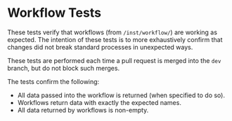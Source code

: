 # Workflow Tests

These tests verify that workflows (from `/inst/workflow/`) are working as expected.
The intention of these tests is to more exhaustively confirm that changes did not break standard processes in unexpected ways.

These tests are performed each time a pull request is merged into the `dev` branch, but do not block such merges.

The tests confirm the following:

- All data passed into the workflow is returned (when specified to do so).
- Workflows return data with exactly the expected names.
- All data returned by workflows is non-empty.
